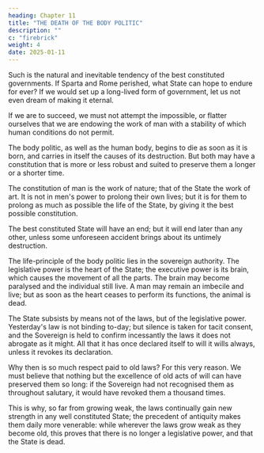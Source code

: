 ```yaml
---
heading: Chapter 11
title: "THE DEATH OF THE BODY POLITIC"
description: ""
c: "firebrick"
weight: 4
date: 2025-01-11
---
```




Such is the natural and inevitable tendency of the best constituted governments. If Sparta and Rome perished, what State can hope to endure for ever? If we would set up a long-lived form of government, let us not even dream of making it eternal.

If we are to succeed, we must not attempt the impossible, or flatter ourselves that we are endowing the work of man with a stability of which human conditions do not permit.

The body politic, as well as the human body, begins to die as soon as it is born, and carries in itself the causes of its destruction. But both may have a constitution that is more or less robust and suited to preserve them a longer or a shorter time. 

The constitution of man is the work of nature; that of the State the work of art. It is not in men's power to prolong their own lives; but it is for them to prolong as much as possible the life of the State, by giving it the best possible constitution. 

The best constituted State will have an end; but it will end later than any other, unless some unforeseen accident brings about its untimely destruction.

The life-principle of the body politic lies in the sovereign authority. The legislative power is the heart of the State; the executive power is its brain, which causes the movement of all the parts. The brain may become paralysed and the individual still live. A man may remain an imbecile and live; but as soon as the heart ceases to perform its functions, the animal is dead.

The State subsists by means not of the laws, but of the legislative power. Yesterday's law is not binding to-day; but silence is taken for tacit consent, and the Sovereign is held to confirm incessantly the laws it does not abrogate as it might. All that it has once declared itself to will it wills always, unless it revokes its declaration.

Why then is so much respect paid to old laws? For this very reason. We must believe that nothing but the excellence of old acts of will can have preserved them so long: if the Sovereign had not recognised them as throughout salutary, it would have revoked them a thousand times.

This is why, so far from growing weak, the laws continually gain new strength in any well constituted State; the precedent of antiquity makes them daily more venerable: while wherever the laws grow weak as they become old, this proves that there is no longer a legislative power, and that the State is dead.
